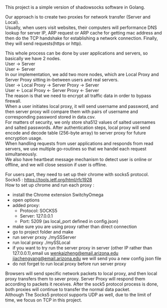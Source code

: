 This project is a simple version of shadowsocks software in Golang.  

Our approach is to create two proxies for network transfer (Server and Local).  
Usually, when users visit websites, their computers will performance DNS lookup for server IP, 
ARP request or ARP cache for getting mac address and then do the TCP handshake for establishing a network connection. 
Finally, they will send requests(https or http).  

This whole process can be done by user applications and servers, so basically we have 2 nodes.   
User -> Server   
User <- Server   
In our implementation, we add two more nodes, which are Local Proxy and Server Proxy sitting in-between users and real servers.    
User -> Local Proxy -> Server Proxy -> Server   
User <- Local Proxy <- Server Proxy <- Server   
The reason is that we need to encrypt all traffic data in order to bypass firewall.   
When a user initiates local proxy, it will send username and password, and then server proxy will compare them with pairs of username and corresponding password stored in data.csv.  
For matters of security, we only store sha512 values of salted usernames and salted passwords.
After authentication steps, local proxy will send encode and decode table (256-byte array) to server proxy for future encryption usage.   
When handling requests from user applications and responds from read servers, we use multiple go-routines so that we handel each request simultaneously.  
We also have heartbeat message mechanism to detect user is online or offline, and we will close session if user is offline.

For users part, they need to set up their chrome with socks5 protocol.   
Socks5 : https://tools.ietf.org/html/rfc1928  
How to set up chrome and run each proxy :   
- install the Chrome extension SwitchyOmega  
- open options  
- added proxy:
  - Protocol: SOCKS5 
  - Server: 127.0.0.1
  - Port: 5209 (as local_port defined in config.json)  
- make sure you are using proxy rather than direct connection
- go to project folder and make
- run server prxoy ./mySSServer
- run local proxy ./mySSLocal
- if you want to try run the server proxy in server (other IP rather than 127.0.0.1),email us
  wenkaizheng@email.arizona.edu
  jiachengyang@email.arizona.edu
  we will send you a new config json file
- do not forget to run local proxy before run server proxy

Browsers will send specific network packets to local proxy, and then local proxy transfers them to sever proxy.
 Server Proxy will respond them according to packets it receives. 
 After the sock5 protocol process is done, both proxies will continue to transfer the normal data packet.   
Although The Socks5 protocol supports UDP as well, due to the limit of time,  we focus on TCP in this project.   
